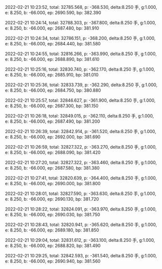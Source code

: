2022-02-21 10:23:52, total: 32785.568, p: -368.530, delta:8.250 手, g:1.000, e: 8.250, b: -66.000, ep: 2690.590, bp: 382.390

2022-02-21 10:24:14, total: 32788.303, p: -367.800, delta:8.250 手, g:1.000, e: 8.250, b: -66.000, ep: 2687.480, bp: 381.910

2022-02-21 10:24:34, total: 32786.151, p: -368.200, delta:8.250 手, g:1.000, e: 8.250, b: -66.000, ep: 2684.440, bp: 381.580

2022-02-21 10:24:55, total: 32816.266, p: -363.990, delta:8.250 手, g:1.000, e: 8.250, b: -66.000, ep: 2688.890, bp: 381.610

2022-02-21 10:25:16, total: 32830.740, p: -362.170, delta:8.250 手, g:1.000, e: 8.250, b: -66.000, ep: 2685.910, bp: 381.010

2022-02-21 10:25:36, total: 32833.739, p: -362.290, delta:8.250 手, g:1.000, e: 8.250, b: -66.000, ep: 2684.750, bp: 380.880

2022-02-21 10:25:57, total: 32846.627, p: -361.900, delta:8.250 手, g:1.000, e: 8.250, b: -66.000, ep: 2687.300, bp: 381.150

2022-02-21 10:26:18, total: 32849.015, p: -362.110, delta:8.250 手, g:1.000, e: 8.250, b: -66.000, ep: 2687.490, bp: 381.200

2022-02-21 10:26:39, total: 32842.914, p: -361.520, delta:8.250 手, g:1.000, e: 8.250, b: -66.000, ep: 2692.000, bp: 381.690

2022-02-21 10:26:59, total: 32827.322, p: -363.270, delta:8.250 手, g:1.000, e: 8.250, b: -66.000, ep: 2688.090, bp: 381.420

2022-02-21 10:27:20, total: 32827.322, p: -363.460, delta:8.250 手, g:1.000, e: 8.250, b: -66.000, ep: 2687.580, bp: 381.380

2022-02-21 10:27:41, total: 32820.639, p: -364.400, delta:8.250 手, g:1.000, e: 8.250, b: -66.000, ep: 2690.000, bp: 381.800

2022-02-21 10:28:01, total: 32827.590, p: -363.630, delta:8.250 手, g:1.000, e: 8.250, b: -66.000, ep: 2690.130, bp: 381.720

2022-02-21 10:28:22, total: 32824.091, p: -363.970, delta:8.250 手, g:1.000, e: 8.250, b: -66.000, ep: 2690.030, bp: 381.750

2022-02-21 10:28:43, total: 32820.941, p: -365.620, delta:8.250 手, g:1.000, e: 8.250, b: -66.000, ep: 2689.180, bp: 381.850

2022-02-21 10:29:04, total: 32831.612, p: -363.100, delta:8.250 手, g:1.000, e: 8.250, b: -66.000, ep: 2688.820, bp: 381.490

2022-02-21 10:29:25, total: 32842.593, p: -361.540, delta:8.250 手, g:1.000, e: 8.250, b: -66.000, ep: 2690.940, bp: 381.560